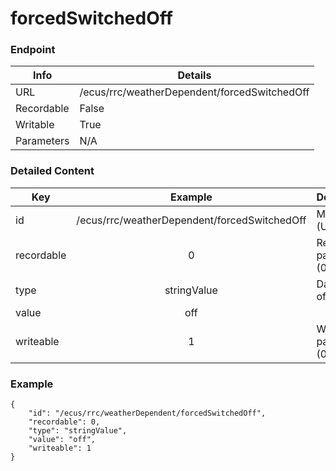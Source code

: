 # forcedSwitchedOff



### Endpoint

| Info  | Details |
| ------------- | ------------- |
| URL   | /ecus/rrc/weatherDependent/forcedSwitchedOff   |
| Recordable   | False   |
| Writable   | True   |
| Parameters  | N/A  |

### Detailed Content

|  Key  | Example | Description |
| ------------- | :------: | ------------------------------ |
|  id | /ecus/rrc/weatherDependent/forcedSwitchedOff | Message ID (URL) |
|  recordable | 0 | Recordable parameter (0=No) |
|  type | stringValue | Data type of value |
|  value | off |  |
|  writeable | 1 | Writable parameter (0=No) |



### Example
```
{
    "id": "/ecus/rrc/weatherDependent/forcedSwitchedOff",
    "recordable": 0,
    "type": "stringValue",
    "value": "off",
    "writeable": 1
}
```
